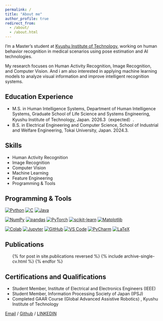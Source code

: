```yaml
---
permalink: /
title: "About me"
author_profile: true
redirect_from: 
  - /about/
  - /about.html
---
```


I’m a Master’s student at [Kyushu Institute of Technology](https://www.kyutech.ac.jp/), working on human behavior recognition in medical scenarios using pose estimation and AI technologies.

My research focuses on Human Activity Recognition, Image Recognition, and Computer Vision. And i am also interested in applying machine learning models to analyze visual information and improve intelligent recognition systems.

## Education Experience
* M.S. in Human Intelligence Systems, Department of Human Intelligence Systems, Graduate School of Life Science and Systems Engineering, Kyushu Institute of Technology, Japan. 2026.3（expected）.
* B.S. in Electrical Engineering and Computer Science, School of Industrial and Welfare Engineering, Tokai University, Japan. 2024.3.

## Skills
* Human Activity Recognition  
* Image Recognition
* Computer Vision  
* Machine Learning  
* Feature Engineering  
* Programming & Tools

## Programming & Tools

<p align="left">

[![Python](https://img.shields.io/badge/Python-3776AB?logo=python&logoColor=white)](https://www.python.org/)
[![C](https://img.shields.io/badge/C-00599C?logo=c&logoColor=white)](https://gcc.gnu.org/)
[![Java](https://img.shields.io/badge/Java-007396?logo=openjdk&logoColor=white)](https://www.java.com/)

[![NumPy](https://img.shields.io/badge/NumPy-013243?logo=numpy&logoColor=white)](https://numpy.org/)
[![pandas](https://img.shields.io/badge/pandas-150458?logo=pandas&logoColor=white)](https://pandas.pydata.org/)
[![PyTorch](https://img.shields.io/badge/PyTorch-EE4C2C?logo=pytorch&logoColor=white)](https://pytorch.org/)
[![scikit-learn](https://img.shields.io/badge/scikit--learn-F7931E?logo=scikitlearn&logoColor=white)](https://scikit-learn.org/)
[![Matplotlib](https://img.shields.io/badge/Matplotlib-11557C?logo=plotly&logoColor=white)](https://matplotlib.org/)

[![Colab](https://img.shields.io/badge/Colab-F9AB00?logo=googlecolab&logoColor=white)](https://colab.research.google.com/)
[![Jupyter](https://img.shields.io/badge/Jupyter-F37626?logo=jupyter&logoColor=white)](https://jupyter.org/)
[![GitHub](https://img.shields.io/badge/GitHub-181717?logo=github&logoColor=white)](https://github.com/)
[![VS Code](https://img.shields.io/badge/VSCode-007ACC?logo=visualstudiocode&logoColor=white)](https://code.visualstudio.com/)
[![PyCharm](https://img.shields.io/badge/PyCharm-000000?logo=pycharm&logoColor=white)](https://www.jetbrains.com/pycharm/)
[![LaTeX](https://img.shields.io/badge/LaTeX-008080?logo=latex&logoColor=white)](https://www.latex-project.org/)

</p>


## Publications
  <ul>{% for post in site.publications reversed %}
    {% include archive-single-cv.html %}
  {% endfor %}</ul>
  
## Certifications and Qualifications
* Student Member, Institute of Electrical and Electronics Engineers (IEEE)  
* Student Member, Information Processing Society of Japan (IPSJ)  
* Completed GAAR Course (Global Advanced Assistive Robotics) , Kyushu Institute of Technology

[Email](mailto:zhaolin46366@gmail.com) / [Github](https://github.com/zhao-lingfeng) / [LINKEDIN](https://www.linkedin.com/in/lingfeng-zhao-380900338/)
